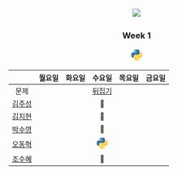 <div align="center">
  <h3><img src="https://user-images.githubusercontent.com/46666296/133788774-1bba4108-db05-4d35-88ac-e355f29040a0.png"></h3>

  ### <center>**Week 1**</center>
  <!--Python-->
  <img src="https://raw.githubusercontent.com/vscode-icons/vscode-icons/master/icons/file_type_python.svg" height="25"/>
  
  <!--문제를 풀었으면 위의 아이콘을 복사해서 붙여넣기-->
  <!--링크 삽입할 때 Forked Repo(개인 저장소)가 아닌 Remote Repo(원본 저장소) 주소를 붙여넣을 것-->
  ||월요일|화요일|수요일|목요일|금요일|
  |:---------------:|:---------------:|:---------------:|:---------------:|:---------------:|:---------------:|
  |문제|||[뒤집기](https://www.acmicpc.net/problem/1439)|
  |[김주성](https://github.com/kjs2109)||| 🧠 |
  |[김지현](https://github.com/codehyunn)||| 🧠 |
  |[박수영](https://github.com/nstalways)||| 🧠 |
  |[오동혁](https://github.com/97DongHyeokOH)|||[<img src="https://raw.githubusercontent.com/vscode-icons/vscode-icons/master/icons/file_type_python.svg" height="25"/>](./BOJ1439_오동혁.py)|
  |[조수혜](https://github.com/suhyehye)||| 🧠 |
</div>
